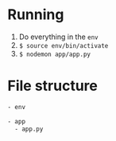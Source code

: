 # Running

1. Do everything in the `env`
1. `$ source env/bin/activate`
1. `$ nodemon app/app.py`

# File structure

```bash
- env

- app
  - app.py
```
